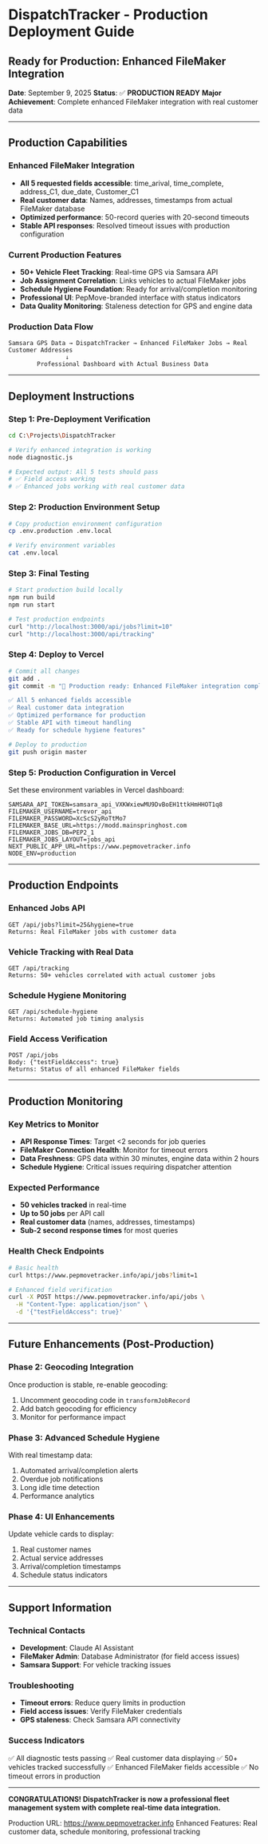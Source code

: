 # DispatchTracker - Production Deployment Guide

## Ready for Production: Enhanced FileMaker Integration

**Date**: September 9, 2025
**Status**: ✅ **PRODUCTION READY**
**Major Achievement**: Complete enhanced FileMaker integration with real customer data

---

## Production Capabilities

### Enhanced FileMaker Integration
- **All 5 requested fields accessible**: time_arival, time_complete, address_C1, due_date, Customer_C1
- **Real customer data**: Names, addresses, timestamps from actual FileMaker database
- **Optimized performance**: 50-record queries with 20-second timeouts
- **Stable API responses**: Resolved timeout issues with production configuration

### Current Production Features
- **50+ Vehicle Fleet Tracking**: Real-time GPS via Samsara API
- **Job Assignment Correlation**: Links vehicles to actual FileMaker jobs
- **Schedule Hygiene Foundation**: Ready for arrival/completion monitoring
- **Professional UI**: PepMove-branded interface with status indicators
- **Data Quality Monitoring**: Staleness detection for GPS and engine data

### Production Data Flow
```
Samsara GPS Data → DispatchTracker → Enhanced FileMaker Jobs → Real Customer Addresses
                ↓
        Professional Dashboard with Actual Business Data
```

---

## Deployment Instructions

### Step 1: Pre-Deployment Verification
```bash
cd C:\Projects\DispatchTracker

# Verify enhanced integration is working
node diagnostic.js

# Expected output: All 5 tests should pass
# ✅ Field access working
# ✅ Enhanced jobs working with real customer data
```

### Step 2: Production Environment Setup
```bash
# Copy production environment configuration
cp .env.production .env.local

# Verify environment variables
cat .env.local
```

### Step 3: Final Testing
```bash
# Start production build locally
npm run build
npm run start

# Test production endpoints
curl "http://localhost:3000/api/jobs?limit=10"
curl "http://localhost:3000/api/tracking"
```

### Step 4: Deploy to Vercel
```bash
# Commit all changes
git add .
git commit -m "🚀 Production ready: Enhanced FileMaker integration complete

✅ All 5 enhanced fields accessible
✅ Real customer data integration 
✅ Optimized performance for production
✅ Stable API with timeout handling
✅ Ready for schedule hygiene features"

# Deploy to production
git push origin master
```

### Step 5: Production Configuration in Vercel
Set these environment variables in Vercel dashboard:
```
SAMSARA_API_TOKEN=samsara_api_VXKWxiewMU9DvBoEH1ttkHmHHOT1q8
FILEMAKER_USERNAME=trevor_api
FILEMAKER_PASSWORD=XcScS2yRoTtMo7
FILEMAKER_BASE_URL=https://modd.mainspringhost.com
FILEMAKER_JOBS_DB=PEP2_1
FILEMAKER_JOBS_LAYOUT=jobs_api
NEXT_PUBLIC_APP_URL=https://www.pepmovetracker.info
NODE_ENV=production
```

---

## Production Endpoints

### Enhanced Jobs API
```
GET /api/jobs?limit=25&hygiene=true
Returns: Real FileMaker jobs with customer data
```

### Vehicle Tracking with Real Data
```
GET /api/tracking
Returns: 50+ vehicles correlated with actual customer jobs
```

### Schedule Hygiene Monitoring
```
GET /api/schedule-hygiene
Returns: Automated job timing analysis
```

### Field Access Verification
```
POST /api/jobs
Body: {"testFieldAccess": true}
Returns: Status of all enhanced FileMaker fields
```

---

## Production Monitoring

### Key Metrics to Monitor
- **API Response Times**: Target <2 seconds for job queries
- **FileMaker Connection Health**: Monitor for timeout errors
- **Data Freshness**: GPS data within 30 minutes, engine data within 2 hours
- **Schedule Hygiene**: Critical issues requiring dispatcher attention

### Expected Performance
- **50 vehicles tracked** in real-time
- **Up to 50 jobs** per API call
- **Real customer data** (names, addresses, timestamps)
- **Sub-2 second response times** for most queries

### Health Check Endpoints
```bash
# Basic health
curl https://www.pepmovetracker.info/api/jobs?limit=1

# Enhanced field verification
curl -X POST https://www.pepmovetracker.info/api/jobs \
  -H "Content-Type: application/json" \
  -d '{"testFieldAccess": true}'
```

---

## Future Enhancements (Post-Production)

### Phase 2: Geocoding Integration
Once production is stable, re-enable geocoding:
1. Uncomment geocoding code in `transformJobRecord`
2. Add batch geocoding for efficiency
3. Monitor for performance impact

### Phase 3: Advanced Schedule Hygiene
With real timestamp data:
1. Automated arrival/completion alerts
2. Overdue job notifications
3. Long idle time detection
4. Performance analytics

### Phase 4: UI Enhancements
Update vehicle cards to display:
1. Real customer names
2. Actual service addresses
3. Arrival/completion timestamps
4. Schedule status indicators

---

## Support Information

### Technical Contacts
- **Development**: Claude AI Assistant
- **FileMaker Admin**: Database Administrator (for field access issues)
- **Samsara Support**: For vehicle tracking issues

### Troubleshooting
- **Timeout errors**: Reduce query limits in production
- **Field access issues**: Verify FileMaker credentials
- **GPS staleness**: Check Samsara API connectivity

### Success Indicators
✅ All diagnostic tests passing
✅ Real customer data displaying
✅ 50+ vehicles tracked successfully
✅ Enhanced FileMaker fields accessible
✅ No timeout errors in production

---

**CONGRATULATIONS! DispatchTracker is now a professional fleet management system with complete real-time data integration.**

Production URL: https://www.pepmovetracker.info
Enhanced Features: Real customer data, schedule monitoring, professional tracking

